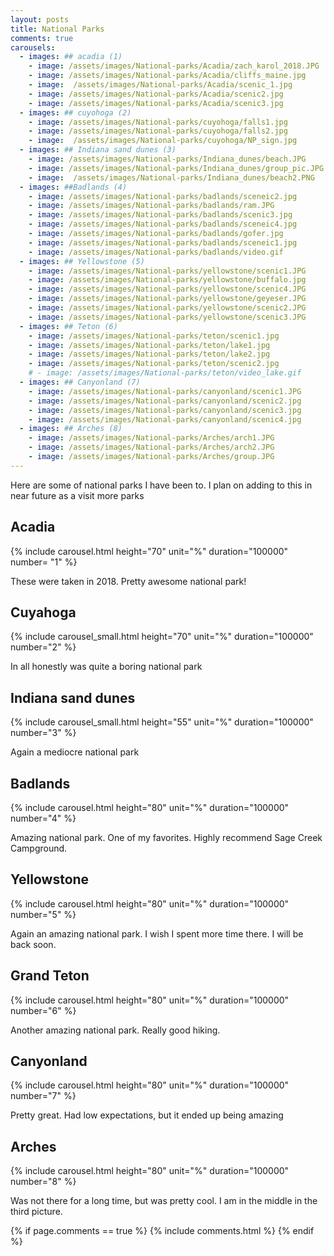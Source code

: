 ```yaml
---
layout: posts
title: National Parks
comments: true
carousels:
  - images: ## acadia (1)
    - image: /assets/images/National-parks/Acadia/zach_karol_2018.JPG
    - image: /assets/images/National-parks/Acadia/cliffs_maine.jpg
    - image:  /assets/images/National-parks/Acadia/scenic_1.jpg
    - image: /assets/images/National-parks/Acadia/scenic2.jpg
    - image: /assets/images/National-parks/Acadia/scenic3.jpg
  - images: ## cuyohoga (2)
    - image: /assets/images/National-parks/cuyohoga/falls1.jpg
    - image: /assets/images/National-parks/cuyohoga/falls2.jpg
    - image:  /assets/images/National-parks/cuyohoga/NP_sign.jpg
  - images: ## Indiana sand dunes (3)
    - image: /assets/images/National-parks/Indiana_dunes/beach.JPG
    - image: /assets/images/National-parks/Indiana_dunes/group_pic.JPG
    - image:  /assets/images/National-parks/Indiana_dunes/beach2.PNG
  - images: ##Badlands (4)
    - image: /assets/images/National-parks/badlands/sceneic2.jpg
    - image: /assets/images/National-parks/badlands/ram.JPG
    - image: /assets/images/National-parks/badlands/scenic3.jpg
    - image: /assets/images/National-parks/badlands/sceneic4.jpg
    - image: /assets/images/National-parks/badlands/gofer.jpg
    - image: /assets/images/National-parks/badlands/sceneic1.jpg
    - image: /assets/images/National-parks/badlands/video.gif
  - images: ## Yellowstone (5)
    - image: /assets/images/National-parks/yellowstone/scenic1.JPG
    - image: /assets/images/National-parks/yellowstone/buffalo.jpg
    - image: /assets/images/National-parks/yellowstone/scenic4.JPG
    - image: /assets/images/National-parks/yellowstone/geyeser.JPG
    - image: /assets/images/National-parks/yellowstone/scenic2.JPG
    - image: /assets/images/National-parks/yellowstone/scenic3.JPG
  - images: ## Teton (6)
    - image: /assets/images/National-parks/teton/scenic1.jpg
    - image: /assets/images/National-parks/teton/lake1.jpg
    - image: /assets/images/National-parks/teton/lake2.jpg
    - image: /assets/images/National-parks/teton/scenic2.jpg
    # - image: /assets/images/National-parks/teton/video_lake.gif
  - images: ## Canyonland (7)
    - image: /assets/images/National-parks/canyonland/scenic1.JPG
    - image: /assets/images/National-parks/canyonland/scenic2.jpg
    - image: /assets/images/National-parks/canyonland/scenic3.jpg
    - image: /assets/images/National-parks/canyonland/scenic4.jpg
  - images: ## Arches (8)
    - image: /assets/images/National-parks/Arches/arch1.JPG
    - image: /assets/images/National-parks/Arches/arch2.JPG
    - image: /assets/images/National-parks/Arches/group.JPG
---
```





Here are some of national parks I have been to. I plan on adding to this in near future as a visit more parks

## Acadia
{% include carousel.html height="70" unit="%" duration="100000" number= "1" %}

These were taken in 2018. Pretty awesome national park!

## Cuyahoga
{% include carousel_small.html height="70" unit="%" duration="100000" number="2" %}

In all honestly was quite a boring national park

## Indiana sand dunes
{% include carousel_small.html height="55" unit="%" duration="100000" number="3" %}

Again a mediocre national park

## Badlands 
{% include carousel.html height="80" unit="%" duration="100000" number="4" %}

Amazing national park. One of my favorites. Highly recommend Sage Creek Campground. 

## Yellowstone
{% include carousel.html height="80" unit="%" duration="100000" number="5" %}

Again an amazing national park. I wish I spent more time there. I will be back soon.

## Grand Teton
{% include carousel.html height="80" unit="%" duration="100000" number="6" %}

Another amazing national park. Really good hiking.

## Canyonland
{% include carousel.html height="80" unit="%" duration="100000" number="7" %}

Pretty great. Had low expectations, but it ended up being amazing

## Arches
{% include carousel.html height="80" unit="%" duration="100000" number="8" %}

Was not there for a long time, but was pretty cool. I am in the middle in the third picture.




{% if page.comments == true %}
  {% include comments.html %}
{% endif %}